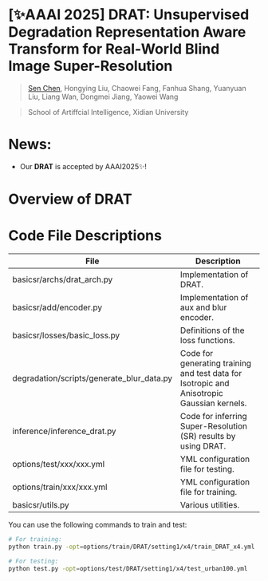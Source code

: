# [✨AAAI 2025] DRAT: Unsupervised Degradation Representation Aware Transform for Real-World Blind Image Super-Resolution
> [Sen Chen](https://github.com/KKKc3231), Hongying Liu, Chaowei Fang, Fanhua Shang, Yuanyuan Liu, Liang Wan, Dongmei Jiang, Yaowei Wang

> School of Artiffcial Intelligence, Xidian University


# News:
- Our **DRAT** is accepted by AAAI2025✨!

# Overview of DRAT
 
# Code File Descriptions

| File                                      | Description                                                  |
| ----------------------------------------- | ------------------------------------------------------------ |
| basicsr/archs/drat_arch.py                | Implementation of DRAT.                                      |
| basicsr/add/encoder.py                    | Implementation of aux and blur encoder.                      |
| basicsr/losses/basic_loss.py              | Definitions of the loss functions.                           |
| degradation/scripts/generate_blur_data.py | Code for generating training and test data for Isotropic  and Anisotropic Gaussian kernels. |
| inference/inference_drat.py               | Code for inferring Super-Resolution (SR) results by using DRAT. |
| options/test/xxx/xxx.yml                  | YML configuration file for testing.                          |
| options/train/xxx/xxx.yml                 | YML configuration file for training.                         |
| basicsr/utils.py                          | Various utilities.                                           |

You can use the following commands to train and test:

```sh
# For training:
python train.py -opt=options/train/DRAT/setting1/x4/train_DRAT_x4.yml

# For testing:
python test.py -opt=options/test/DRAT/setting1/x4/test_urban100.yml
```

